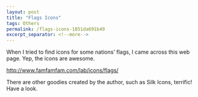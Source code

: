 ```yaml
---
layout: post
title: "Flags Icons"
tags: Others
permalink: /flags-icons-1851da691b49
excerpt_separator: <!--more-->
---
```


When I tried to find icons for some nations’ flags, I came across this web page. Yep, the icons are awesome.

http://www.famfamfam.com/lab/icons/flags/

There are other goodies created by the author, such as Silk Icons, terrific! Have a look.
<!--more-->